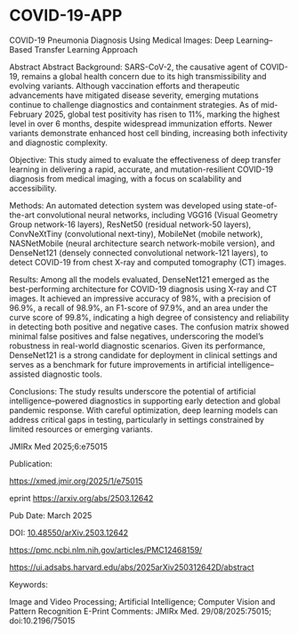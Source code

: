 # COVID-19-APP
COVID-19 Pneumonia Diagnosis Using Medical Images: Deep Learning–Based Transfer Learning Approach

Abstract
Abstract
Background:
SARS-CoV-2, the causative agent of COVID-19, remains a global health concern due to its high transmissibility and evolving variants. Although vaccination efforts and therapeutic advancements have mitigated disease severity, emerging mutations continue to challenge diagnostics and containment strategies. As of mid-February 2025, global test positivity has risen to 11%, marking the highest level in over 6 months, despite widespread immunization efforts. Newer variants demonstrate enhanced host cell binding, increasing both infectivity and diagnostic complexity.

Objective:
This study aimed to evaluate the effectiveness of deep transfer learning in delivering a rapid, accurate, and mutation-resilient COVID-19 diagnosis from medical imaging, with a focus on scalability and accessibility.

Methods:
An automated detection system was developed using state-of-the-art convolutional neural networks, including VGG16 (Visual Geometry Group network-16 layers), ResNet50 (residual network-50 layers), ConvNeXtTiny (convolutional next-tiny), MobileNet (mobile network), NASNetMobile (neural architecture search network-mobile version), and DenseNet121 (densely connected convolutional network-121 layers), to detect COVID-19 from chest X-ray and computed tomography (CT) images.

Results:
Among all the models evaluated, DenseNet121 emerged as the best-performing architecture for COVID-19 diagnosis using X-ray and CT images. It achieved an impressive accuracy of 98%, with a precision of 96.9%, a recall of 98.9%, an F1-score of 97.9%, and an area under the curve score of 99.8%, indicating a high degree of consistency and reliability in detecting both positive and negative cases. The confusion matrix showed minimal false positives and false negatives, underscoring the model’s robustness in real-world diagnostic scenarios. Given its performance, DenseNet121 is a strong candidate for deployment in clinical settings and serves as a benchmark for future improvements in artificial intelligence–assisted diagnostic tools.

Conclusions:
The study results underscore the potential of artificial intelligence–powered diagnostics in supporting early detection and global pandemic response. With careful optimization, deep learning models can address critical gaps in testing, particularly in settings constrained by limited resources or emerging variants.

JMIRx Med 2025;6:e75015

Publication: 

https://xmed.jmir.org/2025/1/e75015

eprint https://arxiv.org/abs/2503.12642

Pub Date: March 2025

DOI: [10.48550/arXiv.2503.12642](https://doi.org/10.2196/75015) 

https://pmc.ncbi.nlm.nih.gov/articles/PMC12468159/

https://ui.adsabs.harvard.edu/abs/2025arXiv250312642D/abstract

Keywords: 

Image and Video Processing; Artificial Intelligence; Computer Vision and Pattern Recognition
 E-Print Comments: JMIRx Med. 29/08/2025:75015; doi:10.2196/75015

